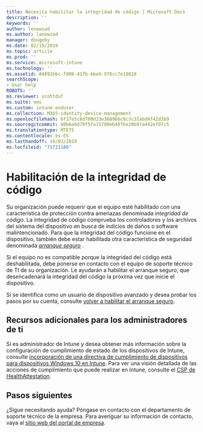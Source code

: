 ```yaml
---
title: Necesita habilitar la integridad de código | Microsoft Docs
description: ''
keywords: ''
author: lenewsad
ms.author: lanewsad
manager: dougeby
ms.date: 02/19/2019
ms.topic: article
ms.prod: ''
ms.service: microsoft-intune
ms.technology: ''
ms.assetid: 84892bbc-f888-417b-bbeb-978cc7e10028
searchScope:
- User help
ROBOTS: ''
ms.reviewer: scottduf
ms.suite: ems
ms.custom: intune-enduser
ms.collection: M365-identity-device-management
ms.openlocfilehash: 6f37e5c8d700d33e368966c8c3c31abd4f42d3b9
ms.sourcegitcommit: 88b6e6d70f5fa15708e640f6e20b97a442ef07c5
ms.translationtype: MTE75
ms.contentlocale: es-ES
ms.lasthandoff: 10/02/2019
ms.locfileid: "71721186"
---
```

# <a name="enable-code-integrity"></a>Habilitación de la integridad de código

Su organización puede requerir que el equipo esté habilitado con una característica de protección contra amenazas denominada *integridad de código*. La integridad de código comprueba los controladores y los archivos del sistema del dispositivo en busca de indicios de daños o software malintencionado. Para que la integridad del código funcione en el dispositivo, también debe estar habilitada otra característica de seguridad denominada [*arranque seguro*](https://docs.microsoft.com/windows/security/information-protection/secure-the-windows-10-boot-process#secure-boot) .

Si el equipo no es compatible porque la integridad del código está deshabilitada, debe ponerse en contacto con el equipo de soporte técnico de TI de su organización. Le ayudarán a habilitar el arranque seguro, que desencadenará la integridad del código la próxima vez que inicie el dispositivo.

Si se identifica como un usuario de dispositivo avanzado y desea probar los pasos por su cuenta, consulte [volver a habilitar el arranque seguro](https://docs.microsoft.com/windows-hardware/manufacture/desktop/disabling-secure-boot#re-enable-secure-boot).

## <a name="additional-resources-for-it-administrators"></a>Recursos adicionales para los administradores de ti

Si es administrador de Intune y desea obtener más información sobre la configuración de cumplimiento de estado de los dispositivos de Intune, consulte [incorporación de una directiva de cumplimiento de dispositivos para dispositivos Windows 10 en Intune](https://docs.microsoft.com/intune/protect/compliance-policy-create-windows.md). Para ver una visión detallada de las acciones de cumplimiento que puede realizar en Intune, consulte el [CSP de HealthAttestation](https://docs.microsoft.com/windows/client-management/mdm/healthattestation-csp#step-8-take-appropriate-policy-action-based-on-evaluation-results).  

## <a name="next-steps"></a>Pasos siguientes

¿Sigue necesitando ayuda? Póngase en contacto con el departamento de soporte técnico de la empresa. Para averiguar su información de contacto, vaya al [sitio web del portal de empresa](https://go.microsoft.com/fwlink/?linkid=2010980).
